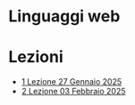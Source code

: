 # Linguaggi web

# Lezioni 

- [1 Lezione 27 Gennaio 2025](Lezioni/1_Lezione_27-01-2025/Readme.md)
- [2 Lezione 03 Febbraio 2025](Lezioni/2_Lezione_03-02-2025/Readme.md)